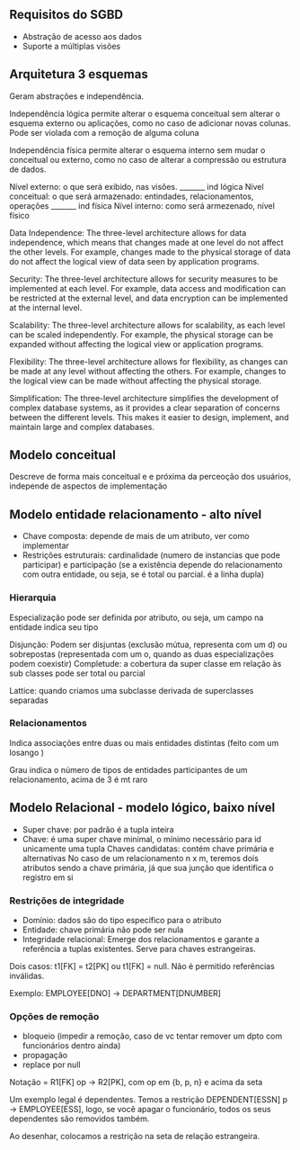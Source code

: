 ## Requisitos do SGBD
* Abstração de acesso aos dados
* Suporte a múltiplas visões
## Arquitetura 3 esquemas
Geram abstrações e independência.

Independência lógica permite alterar o esquema conceitual sem alterar o esquema externo ou aplicações, como no caso de adicionar novas colunas. Pode ser violada com a remoção de alguma coluna

Independência física permite alterar o esquema interno sem mudar o conceitual ou externo, como no caso de alterar a compressão ou estrutura de dados.

Nível externo: o que será exibido, nas visões. 
_______ ind lógica
Nível conceitual: o que será armazenado: entindades, relacionamentos, operações
_______ ind física
Nível interno: como será armezenado, nível físico


Data Independence: The three-level architecture allows for data independence, which means that changes made at one level do not affect the other levels. For example, changes made to the physical storage of data do not affect the logical view of data seen by application programs.

Security: The three-level architecture allows for security measures to be implemented at each level. For example, data access and modification can be restricted at the external level, and data encryption can be implemented at the internal level.

Scalability: The three-level architecture allows for scalability, as each level can be scaled independently. For example, the physical storage can be expanded without affecting the logical view or application programs.

Flexibility: The three-level architecture allows for flexibility, as changes can be made at any level without affecting the others. For example, changes to the logical view can be made without affecting the physical storage.

Simplification: The three-level architecture simplifies the development of complex database systems, as it provides a clear separation of concerns between the different levels. This makes it easier to design, implement, and maintain large and complex databases.

## Modelo conceitual

Descreve de forma mais conceitual e e próxima da perceoção dos usuários, independe de aspectos de implementação

## Modelo entidade relacionamento - alto nível

* Chave composta: depende de mais de um atributo, ver como implementar
* Restrições estruturais: cardinalidade (numero de instancias que pode participar) e participação (se a existência depende do relacionamento com outra entidade, ou seja, se é total ou parcial. é a linha dupla)
### Hierarquia
Especialização pode ser definida por atributo, ou seja, um campo na entidade indica seu tipo

Disjunção: Podem ser disjuntas (exclusão mútua, representa com um d) ou sobrepostas (representada com um o, quando as duas especializações podem coexistir)
Completude: a cobertura da super classe em relação às sub classes pode ser total ou parcial 

Lattice: quando criamos uma subclasse derivada de superclasses separadas
### Relacionamentos
Indica associações entre duas ou mais entidades distintas
(feito com um losango )

Grau indica o número de tipos de entidades participantes de um relacionamento, acima de 3 é mt raro
## Modelo Relacional - modelo lógico, baixo nível

* Super chave: por padrão é a tupla inteira
* Chave: é uma super chave minimal, o mínimo necessário para id unicamente uma tupla
Chaves candidatas: contém chave primária e alternativas
No caso de um relacionamento n x m, teremos dois atributos sendo a chave primária, já que sua junção que identifica o registro em si
### Restrições de integridade
* Domínio: dados são do tipo específico para o atributo
* Entidade: chave primária não pode ser nula
* Integridade relacional: Emerge dos relacionamentos e garante a referência a tuplas existentes. Serve para chaves estrangeiras.

Dois casos: t1[FK] = t2[PK] ou t1[FK] = null. Não é permitido referências inválidas.

Exemplo: EMPLOYEE[DNO] -> DEPARTMENT[DNUMBER]
### Opções de remoção
* bloqueio (impedir a remoção, caso de vc tentar remover um dpto com funcionários dentro ainda)
* propagação
* replace por null

Notação = R1[FK] op -> R2[PK], com op em {b, p, n} e acima da seta

Um exemplo legal é dependentes. Temos a restrição DEPENDENT[ESSN] p -> EMPLOYEE[ESS], logo, se você apagar o funcionário, todos os seus dependentes são removidos também.

Ao desenhar, colocamos a restrição na seta de relação estrangeira.